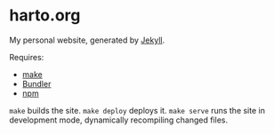 # harto.org

My personal website, generated by [Jekyll][jekyll].

Requires:

 * [make][make]
 * [Bundler][bundler]
 * [npm][npm]

`make` builds the site. `make deploy` deploys it. `make serve` runs the site in
development mode, dynamically recompiling changed files.

 [jekyll]: http://jekyllrb.com/
 [make]: http://www.gnu.org/software/make/
 [bundler]: http://bundler.io/
 [npm]: https://www.npmjs.org/
